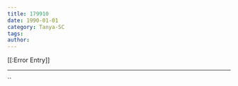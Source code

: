 ```yaml
---
title: 179910
date: 1990-01-01
category: Tanya-SC
tags: 
author: 
---
```


[[:Error Entry]]

---



``
